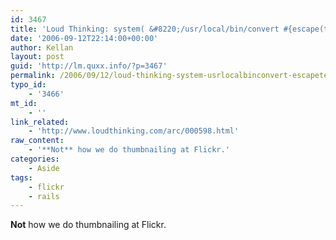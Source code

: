 ```yaml
---
id: 3467
title: 'Loud Thinking: system( &#8220;/usr/local/bin/convert #{escape(temp)} -resize 48&#215;48! #{escape(target)}&#8221; )'
date: '2006-09-12T22:14:00+00:00'
author: Kellan
layout: post
guid: 'http://lm.quxx.info/?p=3467'
permalink: /2006/09/12/loud-thinking-system-usrlocalbinconvert-escapetemp-resize-48x48-escapetarget/
typo_id:
    - '3466'
mt_id:
    - ''
link_related:
    - 'http://www.loudthinking.com/arc/000598.html'
raw_content:
    - '**Not** how we do thumbnailing at Flickr.'
categories:
    - Aside
tags:
    - flickr
    - rails
---
```


**Not** how we do thumbnailing at Flickr.
